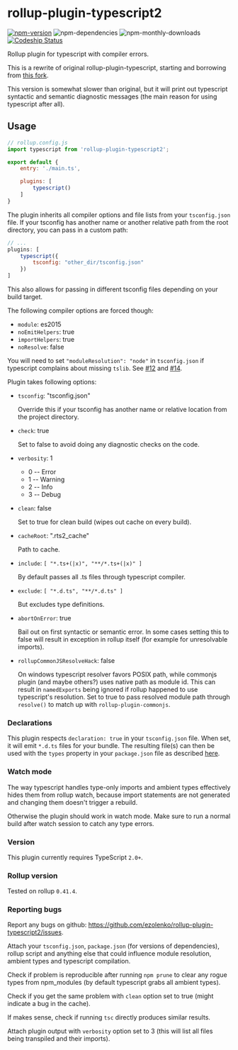 # rollup-plugin-typescript2

[![npm-version](https://img.shields.io/npm/v/rollup-plugin-typescript2.svg?maxAge=2592000)](https://npmjs.org/package/rollup-plugin-typescript2)
![npm-dependencies](https://img.shields.io/david/ezolenko/rollup-plugin-typescript2.svg?maxAge=2592000)
![npm-monthly-downloads](https://img.shields.io/npm/dm/rollup-plugin-typescript2.svg?maxAge=2592000)
[![Codeship Status](https://app.codeship.com/projects/fe9cf8f0-e8d4-0134-ec88-4e3d33dcd7ed/status?branch=master)](https://app.codeship.com/projects/207445)

Rollup plugin for typescript with compiler errors.

This is a rewrite of original rollup-plugin-typescript, starting and borrowing from [this fork](https://github.com/alexlur/rollup-plugin-typescript).

This version is somewhat slower than original, but it will print out typescript syntactic and semantic diagnostic messages (the main reason for using typescript after all).

## Usage

```js
// rollup.config.js
import typescript from 'rollup-plugin-typescript2';

export default {
	entry: './main.ts',

	plugins: [
		typescript()
	]
}
```

The plugin inherits all compiler options and file lists from your `tsconfig.json` file.
If your tsconfig has another name or another relative path from the root directory, you can pass in a custom path:

```js
// ...
plugins: [
	typescript({
		tsconfig: "other_dir/tsconfig.json"
	})
]
```

This also allows for passing in different tsconfig files depending on your build target.

The following compiler options are forced though:
* `module`: es2015
* `noEmitHelpers`: true
* `importHelpers`: true
* `noResolve`: false

You will need to set `"moduleResolution": "node"` in `tsconfig.json` if typescript complains about missing `tslib`. See [#12](https://github.com/ezolenko/rollup-plugin-typescript2/issues/12) and [#14](https://github.com/ezolenko/rollup-plugin-typescript2/issues/14).

Plugin takes following options:

* `tsconfig`: "tsconfig.json"

    Override this if your tsconfig has another name or relative location from the project directory.

* `check`: true

	Set to false to avoid doing any diagnostic checks on the code.

* `verbosity`: 1

	- 0 -- Error
	- 1 -- Warning
	- 2 -- Info
	- 3 -- Debug

* `clean`: false
	
	Set to true for clean build (wipes out cache on every build).

* `cacheRoot`: ".rts2_cache"
	
	Path to cache.

* `include`: `[ "*.ts+(|x)", "**/*.ts+(|x)" ]`

	By default passes all .ts files through typescript compiler. 

* `exclude`: `[ "*.d.ts", "**/*.d.ts" ]`

	But excludes type definitions.

* `abortOnError`: true

	Bail out on first syntactic or semantic error. In some cases setting this to false will result in exception in rollup itself (for example for unresolvable imports).

* `rollupCommonJSResolveHack`: false

	On windows typescript resolver favors POSIX path, while commonjs plugin (and maybe others?) uses native path as module id. This can result in `namedExports` being ignored if rollup happened to use typescript's resolution. Set to true to pass resolved module path through `resolve()` to match up with `rollup-plugin-commonjs`.

### Declarations

This plugin respects `declaration: true` in your `tsconfig.json` file. When set, it will emit `*.d.ts` files for your bundle. The resulting file(s) can then be used with the `types` property in your `package.json` file as described [here](https://www.typescriptlang.org/docs/handbook/declaration-files/publishing.html).

### Watch mode

The way typescript handles type-only imports and ambient types effectively hides them from rollup watch, because import statements are not generated and changing them doesn't trigger a rebuild.

Otherwise the plugin should work in watch mode. Make sure to run a normal build after watch session to catch any type errors. 

### Version

This plugin currently requires TypeScript `2.0+`.

### Rollup version

Tested on rollup `0.41.4`.

### Reporting bugs

Report any bugs on github: <https://github.com/ezolenko/rollup-plugin-typescript2/issues>.

Attach your `tsconfig.json`, `package.json` (for versions of dependencies), rollup script and anything else that could influence module resolution, ambient types and typescript compilation.

Check if problem is reproducible after running `npm prune` to clear any rogue types from npm_modules (by default typescript grabs all ambient types).

Check if you get the same problem with `clean` option set to true (might indicate a bug in the cache).

If makes sense, check if running `tsc` directly produces similar results.

Attach plugin output with `verbosity` option set to 3 (this will list all files being transpiled and their imports).
